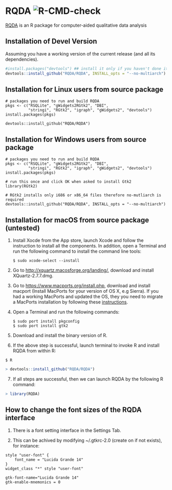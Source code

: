 # RQDA ![R-CMD-check](https://github.com/RQDA/RQDA/workflows/R-CMD-check/badge.svg)


[RQDA](http://rqda.r-forge.r-project.org/) is an R package for computer-aided qualitative data analysis

## Installation of Devel Version

Assuming you have a working version of the current release (and all its dependencies).

```R
#install.packages("devtools") ## install it only if you haven't done it yet
devtools::install_github("RQDA/RQDA", INSTALL_opts = "--no-multiarch")
```


## Installation for Linux users from source package

```{R}
# packages you need to run and build RQDA
pkgs <- c("RSQLite", "gWidgets2RGtk2", "DBI",
          "stringi", "RGtk2", "igraph", "gWidgets2", "devtools")
install.packages(pkgs)

devtools::install_github("RQDA/RQDA")
```


## Installation for Windows users from source package

```{R}
# packages you need to run and build RQDA
pkgs <- c("RSQLite", "gWidgets2RGtk2", "DBI",
          "stringi", "RGtk2", "igraph", "gWidgets2", "devtools")
install.packages(pkgs)

# run this once and click OK when asked to install Gtk2
library(RGtk2)

# RGtk2 installs only i686 or x86_64 files therefore no-mutliarch is required
devtools::install_github("RQDA/RQDA", INSTALL_opts = "--no-multiarch")
```


## Installation for macOS from source package (untested)

1. Install Xocde from the App store, launch Xcode and follow the instruction to install all the components. In addition, open a Terminal and run the following command to install the command line tools: 
   ```
   $ sudo xcode-select --install
   ```

2. Go to http://xquartz.macosforge.org/landing/, download and install XQuartz-2.7.7.dmg.

3. Go to https://www.macports.org/install.php, download and install macport (Install MacPorts for your version of OS X, e.g Sierra). If you had a working MacPorts and updated the OS, they you need to migrate a MacPorts installation by following these [instructions](https://trac.macports.org/wiki/Migration). 

4. Open a Terminal and run the following commands:
   ```
   $ sudo port install pkgconfig
   $ sudo port install gtk2
   ```

5. Download and install the binary version of R.

6. If the above step is successful, launch terminal to invoke R and install RQDA from within R:

```terminal
$ R
```
```R
> devtools::install_github("RQDA/RQDA")
```

7. If all steps are successful, then we can launch RQDA by the following R command:
```R
> library(RQDA) 
```


## How to change the font sizes of the RQDA interface
1. There is a font setting interface in the Settings Tab.

2. This can be achived by modifying ~/.gtkrc-2.0 (create on if not exists), for instance:

```
style "user-font" {
    font_name = "Lucida Grande 14"
}
widget_class "*" style "user-font"

gtk-font-name="Lucida Grande 14"
gtk-enable-mnemonics = 0
```
